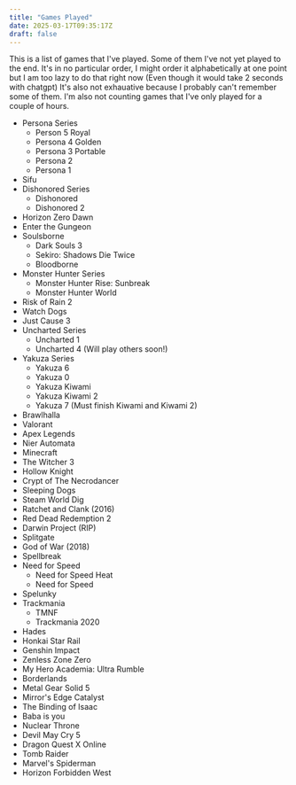 ```yaml
---
title: "Games Played"
date: 2025-03-17T09:35:17Z
draft: false
---
```

This is a list of games that I've played. Some of them I've not yet played to the end. It's in no particular order, I might order it alphabetically at one point but I am too lazy to do that right now (Even though it would take 2 seconds with chatgpt) It's also not exhauative because I probably can't remember some of them. I'm also not counting games that I've only played for a couple of hours.

- Persona Series
  - Person 5 Royal
  - Persona 4 Golden
  - Persona 3 Portable
  - Persona 2
  - Persona 1
- Sifu
- Dishonored Series
  - Dishonored
  - Dishonored 2
- Horizon Zero Dawn
- Enter the Gungeon
- Soulsborne
  - Dark Souls 3
  - Sekiro: Shadows Die Twice
  - Bloodborne
- Monster Hunter Series
  - Monster Hunter Rise: Sunbreak
  - Monster Hunter World
- Risk of Rain 2
- Watch Dogs
- Just Cause 3
- Uncharted Series
  - Uncharted 1
  - Uncharted 4
  (Will play others soon!)
- Yakuza Series
  - Yakuza 6
  - Yakuza 0
  - Yakuza Kiwami
  - Yakuza Kiwami 2
  - Yakuza 7
  (Must finish Kiwami and Kiwami 2)
- Brawlhalla
- Valorant
- Apex Legends
- Nier Automata
- Minecraft
- The Witcher 3
- Hollow Knight
- Crypt of The Necrodancer
- Sleeping Dogs
- Steam World Dig
- Ratchet and Clank (2016)
- Red Dead Redemption 2
- Darwin Project (RIP)
- Splitgate
- God of War (2018)
- Spellbreak
- Need for Speed
  - Need for Speed Heat
  - Need for Speed
- Spelunky
- Trackmania
  - TMNF
  - Trackmania 2020
- Hades
- Honkai Star Rail
- Genshin Impact
- Zenless Zone Zero
- My Hero Academia: Ultra Rumble
- Borderlands
- Metal Gear Solid 5
- Mirror's Edge Catalyst
- The Binding of Isaac
- Baba is you
- Nuclear Throne
- Devil May Cry 5
- Dragon Quest X Online
- Tomb Raider
- Marvel's Spiderman
- Horizon Forbidden West

